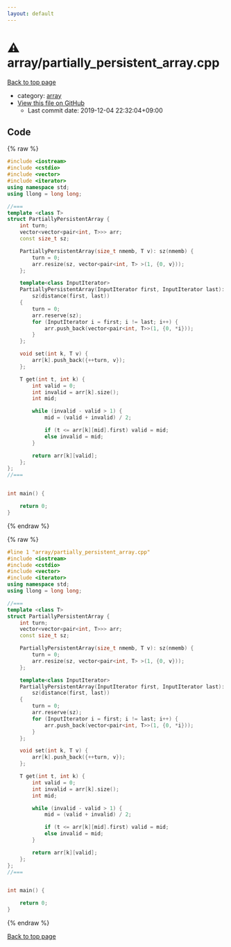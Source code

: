 ```yaml
---
layout: default
---
```


<!-- mathjax config similar to math.stackexchange -->
<script type="text/javascript" async
  src="https://cdnjs.cloudflare.com/ajax/libs/mathjax/2.7.5/MathJax.js?config=TeX-MML-AM_CHTML">
</script>
<script type="text/x-mathjax-config">
  MathJax.Hub.Config({
    TeX: { equationNumbers: { autoNumber: "AMS" }},
    tex2jax: {
      inlineMath: [ ['$','$'] ],
      processEscapes: true
    },
    "HTML-CSS": { matchFontHeight: false },
    displayAlign: "left",
    displayIndent: "2em"
  });
</script>

<script type="text/javascript" src="https://cdnjs.cloudflare.com/ajax/libs/jquery/3.4.1/jquery.min.js"></script>
<script src="https://cdn.jsdelivr.net/npm/jquery-balloon-js@1.1.2/jquery.balloon.min.js" integrity="sha256-ZEYs9VrgAeNuPvs15E39OsyOJaIkXEEt10fzxJ20+2I=" crossorigin="anonymous"></script>
<script type="text/javascript" src="../../assets/js/copy-button.js"></script>
<link rel="stylesheet" href="../../assets/css/copy-button.css" />


# :warning: array/partially_persistent_array.cpp

<a href="../../index.html">Back to top page</a>

* category: <a href="../../index.html#f1f713c9e000f5d3f280adbd124df4f5">array</a>
* <a href="{{ site.github.repository_url }}/blob/master/array/partially_persistent_array.cpp">View this file on GitHub</a>
    - Last commit date: 2019-12-04 22:32:04+09:00




## Code

<a id="unbundled"></a>
{% raw %}
```cpp
#include <iostream>
#include <cstdio>
#include <vector>
#include <iterator>
using namespace std;
using llong = long long;

//===
template <class T>
struct PartiallyPersistentArray {
    int turn;
    vector<vector<pair<int, T>>> arr;
    const size_t sz;

    PartiallyPersistentArray(size_t nmemb, T v): sz(nmemb) {
        turn = 0;
        arr.resize(sz, vector<pair<int, T> >(1, {0, v}));
    };

    template<class InputIterator>
    PartiallyPersistentArray(InputIterator first, InputIterator last):
        sz(distance(first, last))
    {
        turn = 0;
        arr.reserve(sz);
        for (InputIterator i = first; i != last; i++) {
            arr.push_back(vector<pair<int, T>>(1, {0, *i}));
        }
    };

    void set(int k, T v) {
        arr[k].push_back({++turn, v});
    };

    T get(int t, int k) {
        int valid = 0;
        int invalid = arr[k].size();
        int mid;

        while (invalid - valid > 1) {
            mid = (valid + invalid) / 2;

            if (t <= arr[k][mid].first) valid = mid;
            else invalid = mid;
        }

        return arr[k][valid];
    };
};
//===


int main() {

    return 0;
}

```
{% endraw %}

<a id="bundled"></a>
{% raw %}
```cpp
#line 1 "array/partially_persistent_array.cpp"
#include <iostream>
#include <cstdio>
#include <vector>
#include <iterator>
using namespace std;
using llong = long long;

//===
template <class T>
struct PartiallyPersistentArray {
    int turn;
    vector<vector<pair<int, T>>> arr;
    const size_t sz;

    PartiallyPersistentArray(size_t nmemb, T v): sz(nmemb) {
        turn = 0;
        arr.resize(sz, vector<pair<int, T> >(1, {0, v}));
    };

    template<class InputIterator>
    PartiallyPersistentArray(InputIterator first, InputIterator last):
        sz(distance(first, last))
    {
        turn = 0;
        arr.reserve(sz);
        for (InputIterator i = first; i != last; i++) {
            arr.push_back(vector<pair<int, T>>(1, {0, *i}));
        }
    };

    void set(int k, T v) {
        arr[k].push_back({++turn, v});
    };

    T get(int t, int k) {
        int valid = 0;
        int invalid = arr[k].size();
        int mid;

        while (invalid - valid > 1) {
            mid = (valid + invalid) / 2;

            if (t <= arr[k][mid].first) valid = mid;
            else invalid = mid;
        }

        return arr[k][valid];
    };
};
//===


int main() {

    return 0;
}

```
{% endraw %}

<a href="../../index.html">Back to top page</a>

